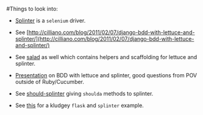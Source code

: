 #Things to look into:

-   [Splinter](http://splinter.cobrateam.info/) is a `selenium` driver.

-   See [http://cilliano.com/blog/2011/02/07/django-bdd-with-lettuce-and-splinter/](http://cilliano.com/blog/2011/02/07/django-bdd-with-lettuce-and-splinter/)

-   See [salad](https://github.com/salad/salad) as well which contains helpers and scaffolding for lettuce and splinter.

-   [Presentation](http://blip.tv/djangocon/testing-with-lettuce-and-splinter-5571880) on BDD with lettuce and splinter, good questions from POV outside of Ruby/Cucumber.

-   See [should-splinter](https://github.com/rodrigomanhaes/should-splinter) giving `shoulda` methods to splinter.

-   See [this](https://github.com/delfick/flask-splinter) for a kludgey `flask` and `splinter` example.
